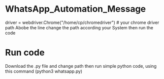 # WhatsApp_Automation_Message
driver = webdriver.Chrome("/home/cp/chromedriver")  # your chrome driver path
Abobe the line change the path according your System then run the code 

# Run code
Download the .py file and change path then run simple python code, using this command
  (python3 whatsapp.py)
